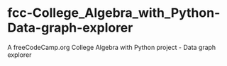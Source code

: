 # fcc-College_Algebra_with_Python-Data-graph-explorer
A freeCodeCamp.org College Algebra with Python project - Data graph explorer
